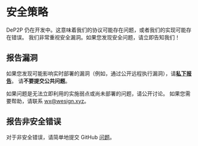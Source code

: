 # 安全策略

DeP2P 仍在开发中。这意味着我们的协议可能存在问题，或者我们的实现可能存在错误。
我们非常重视安全漏洞。如果您发现安全问题，请立即告知我们！

## 报告漏洞

如果您发现可能影响实时部署的漏洞（例如，通过公开远程执行漏洞），请[**私下报告**](https://github.com/bpfs/defs/v2/security/advisories/new)。
请**不要提交公共问题**。

如果问题是无法立即利用的实施弱点或尚未部署的问题，请公开讨论。
如果您需要帮助，请联系 [wx@wesign.xyz](mailto:wx@wesign.xyz)。

## 报告非安全错误

对于非安全错误，请简单地提交 GitHub [问题](https://github.com/bpfs/defs/v2/issues/new)。
